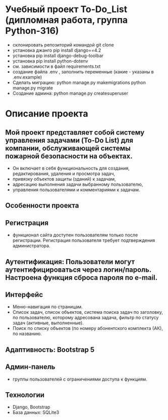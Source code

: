 # Учебный проект To-Do_List (дипломная работа, группа Python-316)
- склонировать репозиторий командой git clone
- установка джанго pip install django==4.2
- установка pip install django-debug-toolbar
- установка pip install python-dotenv
- см. зависимости в файл requirements.txt
- создание файла .env , заполнить переменные (какие - указаны в .env.example)
- Сделать миграцию: python manage.py makemigrations python manage.py migrate
- Создание админа: python manage.py createsuperuser
# Описание проекта
## Мой проект представляет собой систему управления задачами (To-Do List) для компании, обслуживающей системы пожарной безопасности на объектах.
- Он включает в себя функциональность для создания, редактирования, удаления и просмотра задач,
- привязку объектов защиты (зданий) к задачам,
- адресацию выполнения задачи выбранному пользователю,
- управления пользователями и комментариями к задачам.
## Особенности проекта
## Регистрация
- функционал сайта доступен пользователям только после регистрации. Регистрация пользователя требует подтверждения администратора.
## Аутентификация: Пользователи могут аутентифицироваться через логин/пароль. Настроена функция сброса пароля по e-mail.
## Интерфейс
- Меню-навигация по страницам.
- Список задач, список объектов, система поиска задач по заголовку, по пользователю, которому адресована задача, фильтр по статусу задач (активные, выполненные).
- Поиск по списку объектов (по номеру абонентского комплекта (АК), по названию.
## Адаптивность: Bootstrap 5
## Админ-панель
- группы пользователей с ограничениями доступа к функциям.
## Технологии
- Django, Bootstrap
- База данных: SQLite3